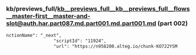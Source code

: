 ### kb/previews_full/kb__previews_full__kb__previews_full__flows__master-first__master-and-slot@auth.har.part087.md.part001.md.part001.md (part 002)

```md
nctionName": "_next",
                  "scriptId": "11924",
                  "url": "https://n958200.alteg.io/chunk-KO722YSM
```

```
